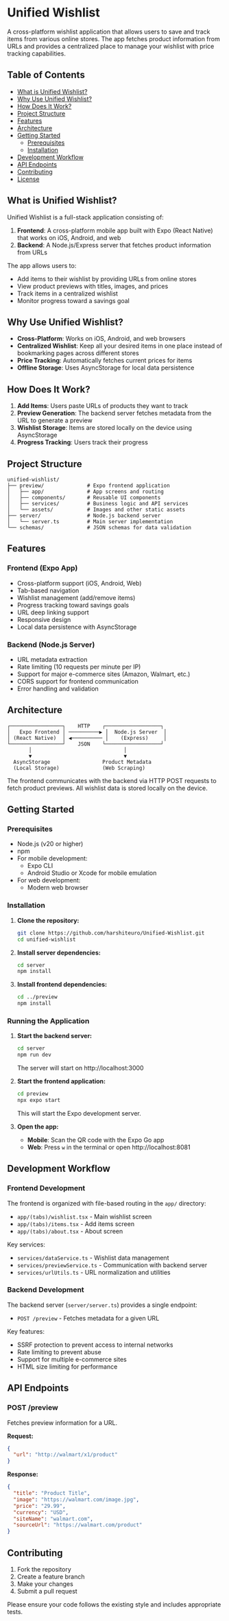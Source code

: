 # Unified Wishlist

A cross-platform wishlist application that allows users to save and track items from various online stores. The app fetches product information from URLs and provides a centralized place to manage your wishlist with price tracking capabilities.

## Table of Contents

- [What is Unified Wishlist?](#what-is-unified-wishlist)
- [Why Use Unified Wishlist?](#why-use-unified-wishlist)
- [How Does It Work?](#how-does-it-work)
- [Project Structure](#project-structure)
- [Features](#features)
- [Architecture](#architecture)
- [Getting Started](#getting-started)
  - [Prerequisites](#prerequisites)
  - [Installation](#installation)
- [Development Workflow](#development-workflow)
- [API Endpoints](#api-endpoints)
- [Contributing](#contributing)
- [License](#license)

## What is Unified Wishlist?

Unified Wishlist is a full-stack application consisting of:

1. **Frontend**: A cross-platform mobile app built with Expo (React Native) that works on iOS, Android, and web
2. **Backend**: A Node.js/Express server that fetches product information from URLs

The app allows users to:
- Add items to their wishlist by providing URLs from online stores
- View product previews with titles, images, and prices
- Track items in a centralized wishlist
- Monitor progress toward a savings goal

## Why Use Unified Wishlist?

- **Cross-Platform**: Works on iOS, Android, and web browsers
- **Centralized Wishlist**: Keep all your desired items in one place instead of bookmarking pages across different stores
- **Price Tracking**: Automatically fetches current prices for items
- **Offline Storage**: Uses AsyncStorage for local data persistence

## How Does It Work?

1. **Add Items**: Users paste URLs of products they want to track
2. **Preview Generation**: The backend server fetches metadata from the URL to generate a preview
3. **Wishlist Storage**: Items are stored locally on the device using AsyncStorage
4. **Progress Tracking**: Users track their progress

## Project Structure

```
unified-wishlist/
├── preview/              # Expo frontend application
│   ├── app/              # App screens and routing
│   ├── components/       # Reusable UI components
│   ├── services/         # Business logic and API services
│   └── assets/           # Images and other static assets
├── server/               # Node.js backend server
│   └── server.ts         # Main server implementation
└── schemas/              # JSON schemas for data validation
```

## Features

### Frontend (Expo App)
- Cross-platform support (iOS, Android, Web)
- Tab-based navigation
- Wishlist management (add/remove items)
- Progress tracking toward savings goals
- URL deep linking support
- Responsive design
- Local data persistence with AsyncStorage

### Backend (Node.js Server)
- URL metadata extraction
- Rate limiting (10 requests per minute per IP)
- Support for major e-commerce sites (Amazon, Walmart, etc.)
- CORS support for frontend communication
- Error handling and validation

## Architecture

```
┌─────────────────┐    HTTP    ┌──────────────────┐
│   Expo Frontend │ ──────────▶ │  Node.js Server  │
│ (React Native)  │ ◀────────── │    (Express)     │
└─────────────────┘    JSON    └──────────────────┘
       │                              │
       ▼                              ▼
  AsyncStorage                 Product Metadata
  (Local Storage)              (Web Scraping)
```

The frontend communicates with the backend via HTTP POST requests to fetch product previews. All wishlist data is stored locally on the device.

## Getting Started

### Prerequisites

- Node.js (v20 or higher)
- npm
- For mobile development:
  - Expo CLI
  - Android Studio or Xcode for mobile emulation
- For web development:
  - Modern web browser

### Installation

1. **Clone the repository:**
   ```bash
   git clone https://github.com/harshiteuro/Unified-Wishlist.git
   cd unified-wishlist
   ```

2. **Install server dependencies:**
   ```bash
   cd server
   npm install
   ```

3. **Install frontend dependencies:**
   ```bash
   cd ../preview
   npm install
   ```

### Running the Application

1. **Start the backend server:**
   ```bash
   cd server
   npm run dev
   ```
   The server will start on http://localhost:3000

2. **Start the frontend application:**
   ```bash
   cd preview
   npx expo start
   ```
   This will start the Expo development server.

3. **Open the app:**
   - **Mobile**: Scan the QR code with the Expo Go app
   - **Web**: Press `w` in the terminal or open http://localhost:8081

## Development Workflow

### Frontend Development

The frontend is organized with file-based routing in the `app/` directory:
- `app/(tabs)/wishlist.tsx` - Main wishlist screen
- `app/(tabs)/items.tsx` - Add items screen
- `app/(tabs)/about.tsx` - About screen

Key services:
- `services/dataService.ts` - Wishlist data management
- `services/previewService.ts` - Communication with backend server
- `services/urlUtils.ts` - URL normalization and utilities

### Backend Development

The backend server (`server/server.ts`) provides a single endpoint:
- `POST /preview` - Fetches metadata for a given URL

Key features:
- SSRF protection to prevent access to internal networks
- Rate limiting to prevent abuse
- Support for multiple e-commerce sites
- HTML size limiting for performance

## API Endpoints

### POST /preview

Fetches preview information for a URL.

**Request:**
```json
{
  "url": "http://walmart/x1/product"
}
```

**Response:**
```json
{
  "title": "Product Title",
  "image": "https://walmart.com/image.jpg",
  "price": "29.99",
  "currency": "USD",
  "siteName": "walmart.com",
  "sourceUrl": "https://walmart.com/product"
}
```

## Contributing

1. Fork the repository
2. Create a feature branch
3. Make your changes
4. Submit a pull request

Please ensure your code follows the existing style and includes appropriate tests.